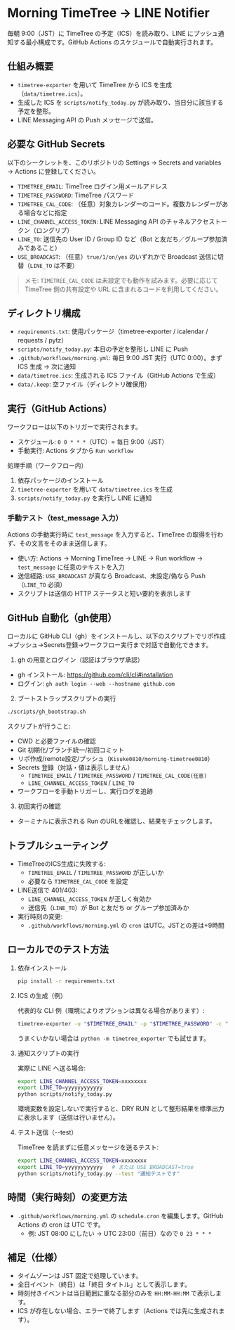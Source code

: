 # Morning TimeTree → LINE Notifier

毎朝 9:00（JST）に TimeTree の予定（ICS）を読み取り、LINE にプッシュ通知する最小構成です。GitHub Actions のスケジュールで自動実行されます。

## 仕組み概要

- `timetree-exporter` を用いて TimeTree から ICS を生成（`data/timetree.ics`）。
- 生成した ICS を `scripts/notify_today.py` が読み取り、当日分に該当する予定を整形。
- LINE Messaging API の Push メッセージで送信。

## 必要な GitHub Secrets

以下のシークレットを、このリポジトリの Settings → Secrets and variables → Actions に登録してください。

- `TIMETREE_EMAIL`: TimeTree ログイン用メールアドレス
- `TIMETREE_PASSWORD`: TimeTree パスワード
- `TIMETREE_CAL_CODE`: （任意）対象カレンダーのコード。複数カレンダーがある場合などに指定
- `LINE_CHANNEL_ACCESS_TOKEN`: LINE Messaging API のチャネルアクセストークン（ロングリブ）
- `LINE_TO`: 送信先の User ID / Group ID など（Bot と友だち／グループ参加済みであること）
- `USE_BROADCAST`: （任意）`true/1/on/yes` のいずれかで Broadcast 送信に切替（`LINE_TO` は不要）

> メモ: `TIMETREE_CAL_CODE` は未設定でも動作を試みます。必要に応じて TimeTree 側の共有設定や URL に含まれるコードを利用してください。

## ディレクトリ構成

- `requirements.txt`: 使用パッケージ（timetree-exporter / icalendar / requests / pytz）
- `scripts/notify_today.py`: 本日の予定を整形し LINE に Push
- `.github/workflows/morning.yml`: 毎日 9:00 JST 実行（UTC 0:00）。まず ICS 生成 → 次に通知
- `data/timetree.ics`: 生成される ICS ファイル（GitHub Actions で生成）
- `data/.keep`: 空ファイル（ディレクトリ確保用）

## 実行（GitHub Actions）

ワークフローは以下のトリガーで実行されます。

- スケジュール: `0 0 * * *`（UTC）= 毎日 9:00（JST）
- 手動実行: Actions タブから `Run workflow`

処理手順（ワークフロー内）

1. 依存パッケージのインストール
2. `timetree-exporter` を用いて `data/timetree.ics` を生成
3. `scripts/notify_today.py` を実行し LINE に通知

### 手動テスト（test_message 入力）

Actions の手動実行時に `test_message` を入力すると、TimeTree の取得を行わず、その文言をそのまま送信します。

- 使い方: Actions → Morning TimeTree → LINE → Run workflow → `test_message` に任意のテキストを入力
- 送信経路: `USE_BROADCAST` が真なら Broadcast、未設定/偽なら Push（`LINE_TO` 必須）
- スクリプトは送信の HTTP ステータスと短い要約を表示します

## GitHub 自動化（gh使用）

ローカルに GitHub CLI（gh）をインストールし、以下のスクリプトでリポ作成→プッシュ→Secrets登録→ワークフロー実行まで対話で自動化できます。

1) gh の用意とログイン（認証はブラウザ承認）

- gh インストール: https://github.com/cli/cli#installation
- ログイン: `gh auth login --web --hostname github.com`

2) ブートストラップスクリプトの実行

```bash
./scripts/gh_bootstrap.sh
```

スクリプトが行うこと:
- CWD と必要ファイルの確認
- Git 初期化/ブランチ統一/初回コミット
- リポ作成/remote設定/プッシュ（`Kisuke0810/morning-timetree0810`）
- Secrets 登録（対話・値は表示しません）
  - `TIMETREE_EMAIL` / `TIMETREE_PASSWORD` / `TIMETREE_CAL_CODE(任意)`
  - `LINE_CHANNEL_ACCESS_TOKEN` / `LINE_TO`
- ワークフローを手動トリガーし、実行ログを追跡

3) 初回実行の確認

- ターミナルに表示される Run のURLを確認し、結果をチェックします。

## トラブルシューティング

- TimeTreeのICS生成に失敗する:
  - `TIMETREE_EMAIL` / `TIMETREE_PASSWORD` が正しいか
  - 必要なら `TIMETREE_CAL_CODE` を設定
- LINE送信で 401/403:
  - `LINE_CHANNEL_ACCESS_TOKEN` が正しく有効か
  - 送信先（`LINE_TO`）が Bot と友だち or グループ参加済みか
- 実行時刻の変更:
  - `.github/workflows/morning.yml` の `cron` はUTC。JSTとの差は+9時間

## ローカルでのテスト方法

1. 依存インストール

   ```bash
   pip install -r requirements.txt
   ```

2. ICS の生成（例）

   代表的な CLI 例（環境によりオプションは異なる場合があります）:

   ```bash
   timetree-exporter -u "$TIMETREE_EMAIL" -p "$TIMETREE_PASSWORD" -c "$TIMETREE_CAL_CODE" -o data/timetree.ics
   ```

   うまくいかない場合は `python -m timetree_exporter` でも試せます。

3. 通知スクリプトの実行

   実際に LINE へ送る場合:

   ```bash
   export LINE_CHANNEL_ACCESS_TOKEN=xxxxxxxx
   export LINE_TO=yyyyyyyyyyyy
   python scripts/notify_today.py
   ```

   環境変数を設定しないで実行すると、DRY RUN として整形結果を標準出力に表示します（送信は行いません）。

4. テスト送信（--test）

   TimeTree を読まずに任意メッセージを送るテスト:

   ```bash
   export LINE_CHANNEL_ACCESS_TOKEN=xxxxxxxx
   export LINE_TO=yyyyyyyyyyyy   # または USE_BROADCAST=true
   python scripts/notify_today.py --test "通知テストです"
   ```

## 時間（実行時刻）の変更方法

- `.github/workflows/morning.yml` の `schedule.cron` を編集します。GitHub Actions の cron は UTC です。
  - 例: JST 08:00 にしたい → UTC 23:00（前日）なので `0 23 * * *`

## 補足（仕様）

- タイムゾーンは JST 固定で処理しています。
- 全日イベント（終日）は「終日 タイトル」として表示します。
- 時刻付きイベントは当日範囲に重なる部分のみを `HH:MM-HH:MM` で表示します。
- ICS が存在しない場合、エラーで終了します（Actions では先に生成されます）。

